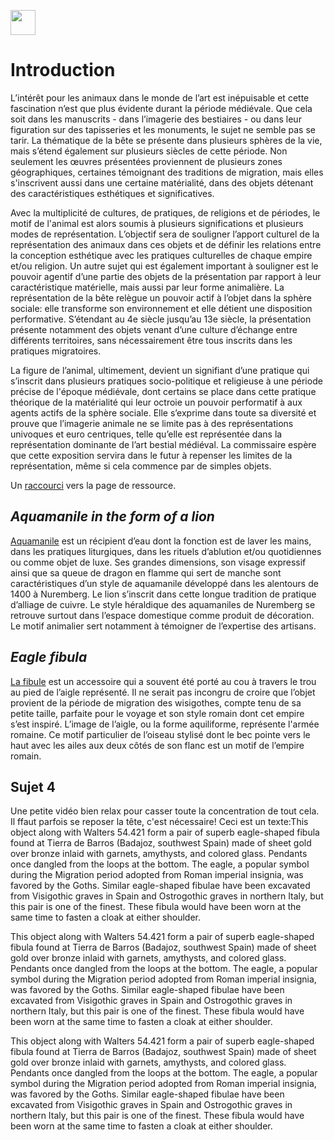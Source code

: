 <a href="https://juncture-digital.org"><img src="https://raw.githubusercontent.com/digitalArtHistory/recits-numeriques/main/images/btn_juncture.svg" style="height:40px"></a>

<param ve-config 
       title="Les Animaux Médiévaux dans la Matérialité" 
       banner="/images/ViennaDioscoridesFolio483vBirds.jpg" 
       layout="vertical">

# Introduction
L’intérêt pour les animaux dans le monde de l’art est inépuisable et cette fascination n’est que plus évidente durant la période médiévale. Que cela soit dans les manuscrits - dans l’imagerie des bestiaires - ou dans leur figuration sur des tapisseries et les monuments, le sujet ne semble pas se tarir. La thématique de la bête se présente dans plusieurs sphères de la vie, mais s’étend également sur plusieurs siècles de cette période. Non seulement les œuvres présentées proviennent de plusieurs zones géographiques, certaines témoignant des traditions de migration, mais elles s'inscrivent aussi dans une certaine matérialité, dans des objets détenant des caractéristiques esthétiques et significatives. 

Avec la multiplicité de cultures, de pratiques, de religions et de périodes, le motif de l'animal est alors soumis à plusieurs significations et plusieurs modes de représentation. L’objectif sera de souligner l’apport culturel de la représentation des animaux dans ces objets et de définir les relations entre la conception esthétique avec les pratiques culturelles de chaque empire et/ou religion. Un autre sujet qui est également important à souligner est le pouvoir agentif d’une partie des objets de la présentation par rapport à leur caractéristique matérielle, mais aussi par leur forme animalière. La représentation de la bête relègue un pouvoir actif à l’objet dans la sphère sociale: elle transforme son environnement et elle détient une disposition performative. S’étendant au 4e siècle jusqu’au 13e siècle, la présentation présente notamment des objets venant d’une culture d’échange entre différents territoires, sans nécessairement être tous inscrits dans les pratiques migratoires. 

La figure de l’animal, ultimement, devient un signifiant d’une pratique qui s’inscrit dans plusieurs pratiques socio-politique et religieuse à une période précise de l'époque médiévale, dont certains se place dans cette pratique théorique de la matérialité qui leur octroie un pouvoir performatif à aux agents actifs de la sphère sociale. Elle s’exprime dans toute sa diversité et prouve que l’imagerie animale ne se limite pas à des représentations univoques et euro centriques, telle qu’elle est représentée dans la représentation dominante de l’art bestial médiéval. La commissaire espère que cette exposition servira dans le futur à repenser les limites de la représentation, même si cela commence par de simples objets. 

Un [raccourci](https://github.com/digitalArtHistory/recits-numeriques/wiki/Compilation-de-la-doc-des-composants-Juncture) vers la page de ressource. 

## *Aquamanile in the form of a lion*
[Aquamanile](https://www.metmuseum.org/art/collection/search/469949) est un récipient d’eau dont la fonction est de laver les mains, dans les pratiques liturgiques, dans les rituels d’ablution et/ou quotidiennes ou comme objet de luxe. Ses grandes dimensions, son visage expressif ainsi que sa queue de dragon en flamme qui sert de manche sont caractéristiques d’un style de aquamanile développé dans les alentours de 1400 à Nuremberg.  Le lion s’inscrit dans cette longue tradition de pratique d’alliage de cuivre. Le style héraldique des aquamaniles de Nuremberg se retrouve surtout dans l’espace domestique comme produit de décoration. Le motif animalier sert notamment à témoigner de l’expertise des artisans. 
<param ve-image url="https://raw.githubusercontent.com/digitalArtHistory/recits-numeriques/main/06/Aquamanile_in_the_Form_of_a_Lion_MET_DP117252_(cropped).jpeg" />

## *Eagle fibula*
[La fibule](https://art.thewalters.org/detail/13833/eagle-fibula-2/) est un accessoire qui a souvent été porté au cou à travers le trou au pied de l’aigle représenté. Il ne serait pas incongru de croire que l’objet provient de la période de migration des wisigothes, compte tenu de sa petite taille, parfaite pour le voyage et son style romain dont cet empire s’est inspiré. L’image de l’aigle, ou la forme aquiliforme, représente l'armée romaine. Ce motif particulier de l’oiseau stylisé dont le bec pointe vers le haut avec les ailes aux deux côtés de son flanc est un motif de l’empire romain. 
<param ve-image url="https://raw.githubusercontent.com/digitalArtHistory/recits-numeriques/main/06/l_ps1_54422_fnt_dd_t07-14.jpeg" />

## Sujet 4
Une petite vidéo bien relax pour casser toute la concentration de tout cela. Il ffaut parfois se reposer la tête, c'est nécessaire! Ceci est un texte:This object along with Walters 54.421 form a pair of superb eagle-shaped fibula found at Tierra de Barros (Badajoz, southwest Spain) made of sheet gold over bronze inlaid with garnets, amythysts, and colored glass. Pendants once dangled from the loops at the bottom. The eagle, a popular symbol during the Migration period adopted from Roman imperial insignia, was favored by the Goths. Similar eagle-shaped fibulae have been excavated from Visigothic graves in Spain and Ostrogothic graves in northern Italy, but this pair is one of the finest. These fibula would have been worn at the same time to fasten a cloak at either shoulder.
<param ve-video id="1JOS0GHFmBk" title="Vine" start="45" />

This object along with Walters 54.421 form a pair of superb eagle-shaped fibula found at Tierra de Barros (Badajoz, southwest Spain) made of sheet gold over bronze inlaid with garnets, amythysts, and colored glass. Pendants once dangled from the loops at the bottom. The eagle, a popular symbol during the Migration period adopted from Roman imperial insignia, was favored by the Goths. Similar eagle-shaped fibulae have been excavated from Visigothic graves in Spain and Ostrogothic graves in northern Italy, but this pair is one of the finest. These fibula would have been worn at the same time to fasten a cloak at either shoulder.
<param ve-image 
    manifest="https://gallica.bnf.fr/iiif/ark:/12148/bpt6k327545t/manifest.json" />
    
This object along with Walters 54.421 form a pair of superb eagle-shaped fibula found at Tierra de Barros (Badajoz, southwest Spain) made of sheet gold over bronze inlaid with garnets, amythysts, and colored glass. Pendants once dangled from the loops at the bottom. The eagle, a popular symbol during the Migration period adopted from Roman imperial insignia, was favored by the Goths. Similar eagle-shaped fibulae have been excavated from Visigothic graves in Spain and Ostrogothic graves in northern Italy, but this pair is one of the finest. These fibula would have been worn at the same time to fasten a cloak at either shoulder.
<param ve-image url="https://gallica.bnf.fr/iiif/ark:/12148/btv1b53197052n/f1/full/full/0/native.jpg" />



 
